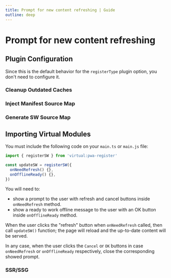 ```yaml
---
title: Prompt for new content refreshing | Guide
outline: deep
---
```


# Prompt for new content refreshing

<prompt-for-update-img />

## Plugin Configuration

Since this is the default behavior for the `registerType` plugin option, you don't need to configure it.

### Cleanup Outdated Caches

<CleanupOutdatedCaches />

<GenerateSWCleanupOutdatedCaches />

### Inject Manifest Source Map <Badge type="tip" text="new options from v0.18.0+" />

<InjectManifestSourceMap />

### Generate SW Source Map

<GenerateSWSourceMap />

## Importing Virtual Modules

You must include the following code on your `main.ts` or `main.js` file:
```ts
import { registerSW } from 'virtual:pwa-register'

const updateSW = registerSW({
  onNeedRefresh() {},
  onOfflineReady() {},
})
```

You will need to:
- show a prompt to the user with refresh and cancel buttons inside `onNeedRefresh` method.
- show a ready to work offline message to the user with an OK button inside `onOfflineReady` method.

When the user clicks the "refresh" button when `onNeedRefresh` called, then call `updateSW()` function; the page will reload and the up-to-date content will be served.

In any case, when the user clicks the `Cancel` or `OK` buttons in case `onNeedRefresh` or `onOfflineReady` respectively, close the corresponding showed prompt.

### SSR/SSG

<SsrSsg />

